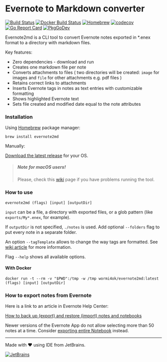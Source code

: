 # Evernote to Markdown converter

[![Build Status](https://github.com/wormi4ok/evernote2md/workflows/Test/badge.svg)](https://github.com/wormi4ok/evernote2md/actions)
[![Docker Build Status](https://img.shields.io/docker/cloud/build/wormi4ok/evernote2md?label=Docker)](https://hub.docker.com/r/wormi4ok/evernote2md/)
[![Homebrew](https://repology.org/badge/version-for-repo/homebrew/evernote2md.svg?header=Homebrew)](https://repology.org/project/evernote2md/versions)
[![codecov](https://codecov.io/gh/wormi4ok/evernote2md/branch/master/graph/badge.svg)](https://codecov.io/gh/wormi4ok/evernote2md)
[![Go Report Card](https://goreportcard.com/badge/github.com/wormi4ok/evernote2md)](https://goreportcard.com/report/github.com/wormi4ok/evernote2md)
[![PkgGoDev](https://pkg.go.dev/badge/github.com/wormi4ok/evernote2md)](https://pkg.go.dev/github.com/wormi4ok/evernote2md)

Evernote2md is a CLI tool to convert Evernote notes exported in *.enex format to a directory with markdown files.

Key features:

* Zero dependencies - download and run
* Creates one markdown file per note
* Converts attachments to files ( two directories will be created: `image` for images and `file` for other attachments
  e.g. pdf files )
* Retains correct links to attachments
* Inserts Evernote tags in notes as text entries with customizable formatting
* Shows highlighted Evernote text
* Sets file created and modified date equal to the note attributes

### Installation

Using [Homebrew](https://brew.sh) package manager:

```
brew install evernote2md
```

Manually:

[Download the latest release](https://github.com/wormi4ok/evernote2md/releases/latest) for your OS.

> ##### Note for macOS users!
> Please, check this [wiki](https://github.com/wormi4ok/evernote2md/wiki/macOS-FAQ) page if you have problems running the tool.

### How to use

```
evernote2md (flags) [input] [outputDir]
```

`input` can be a file, a directory with exported files, or a glob pattern (like `exports/My*.enex`, for example).

If `outputDir` is not specified, `./notes` is used. Add optional `--folders` flag to put every note in a separate folder.

An option `--tagTemplate` allows to change the way tags are formatted. 
See [wiki article](https://github.com/wormi4ok/evernote2md/wiki/Custom-tag-template) for more information.

Flag `--help` shows all available options.

#### With Docker

```
docker run -t --rm -v "$PWD":/tmp -w /tmp wormi4ok/evernote2md:latest (flags) [input] [outputDir]
```

### How to export notes from Evernote

Here is a link to an article in Evernote Help Center:

[How to back up (export) and restore (import) notes and notebooks](https://help.evernote.com/hc/en-us/articles/209005557-Export-notes)

Newer versions of the Evernote App do not allow selecting more than 50 notes at a time.
Consider [exporting entire Notebook](https://help.evernote.com/hc/articles/360053159414) instead.

-----
Made with ❤ using IDE from JetBrains.

[![JetBrains](.github/powered_by.svg)](https://www.jetbrains.com/?from=evernote2md)
